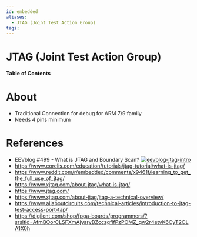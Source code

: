 ```yaml
---
id: embedded
aliases:
  - JTAG (Joint Test Action Group)
tags:
---
```


# JTAG (Joint Test Action Group)

**Table of Contents**

# About

- Traditional Connection for debug for ARM 7/9 family
- Needs 4 pins minimum

# References

- EEVblog #499 - What is JTAG and Boundary Scan?
[![eevblog-jtag-intro](https://img.youtube.com/vi/TlWlLeC5BUs/0.jpg)](https://www.youtube.com/watch?v=TlWlLeC5BUs)
- https://www.corelis.com/education/tutorials/jtag-tutorial/what-is-jtag/
- https://www.reddit.com/r/embedded/comments/x9461f/learning_to_get_the_full_use_of_jtag/
- https://www.xjtag.com/about-jtag/what-is-jtag/
- https://www.jtag.com/
- https://www.xjtag.com/about-jtag/jtag-a-technical-overview/
- https://www.allaboutcircuits.com/technical-articles/introduction-to-jtag-test-access-port-tap/
- https://digilent.com/shop/fpga-boards/programmers/?srsltid=AfmBOorCLSFXmAjyaryBZcczgflfPzPOMZ_gw2r4etvK6CyT2OLA1X0h
